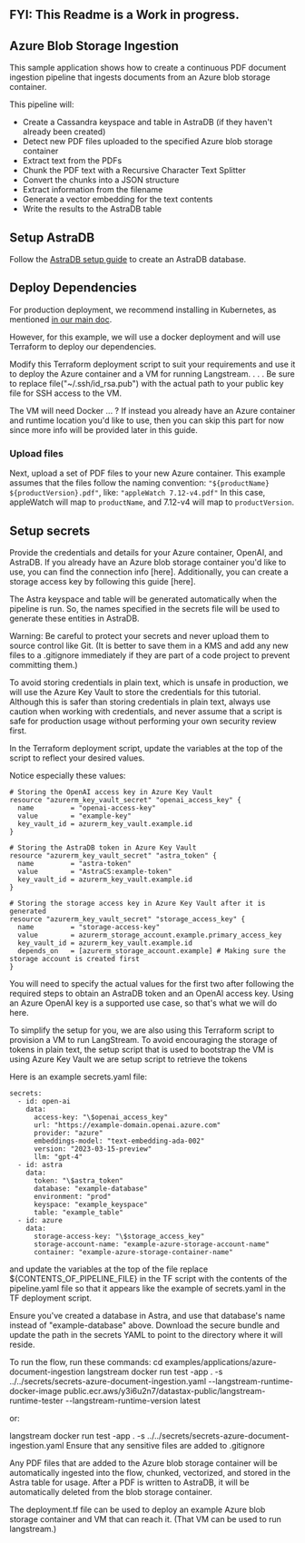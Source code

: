 
## FYI: This Readme is a Work in progress. 

## Azure Blob Storage Ingestion
This sample application shows how to create a continuous PDF document ingestion pipeline that ingests documents from an Azure blob storage container.

This pipeline will:
- Create a Cassandra keyspace and table in AstraDB (if they haven't already been created)
- Detect new PDF files uploaded to the specified Azure blob storage container
- Extract text from the PDFs
- Chunk the PDF text with a Recursive Character Text Splitter
- Convert the chunks into a JSON structure
- Extract information from the filename
- Generate a vector embedding for the text contents
- Write the results to the AstraDB table

## Setup AstraDB
Follow the [AstraDB setup guide](https://docs.datastax.com/en/astra-serverless/docs/manage/db/manage-create.html) to create an AstraDB database.

## Deploy Dependencies

For production deployment, we recommend installing in Kubernetes, as mentioned [in our main doc](https://github.com/LangStream/langstream#production-ready-deployment).

However, for this example, we will use a docker deployment and will use Terraform to deploy our dependencies.

Modify this Terraform deployment script to suit your requirements and use it to deploy the Azure container and a VM for running Langstream.
. . .
Be sure to replace file("~/.ssh/id_rsa.pub") with the actual path to your public key file for SSH access to the VM.

The VM will need Docker ... ? 
If instead you already have an Azure container and runtime location you'd like to use, then you can skip this part for now since more info will be provided later in this guide.
### Upload files
Next, upload a set of PDF files to your new Azure container. This example assumes that the files follow the naming convention:
`"${productName} ${productVersion}.pdf"`, like:
`"appleWatch 7.12-v4.pdf"`
In this case, appleWatch will map to `productName`, and 7.12-v4 will map to `productVersion`.

## Setup secrets

Provide the credentials and details for your Azure container, OpenAI, and AstraDB.
If you already have an Azure blob storage container you'd like to use, you can find the connection info [here].
Additionally, you can create a storage access key by following this guide [here].

The Astra keyspace and table will be generated automatically when the pipeline is run.
So, the names specified in the secrets file will be used to generate these entities in AstraDB.

Warning:
Be careful to protect your secrets and never upload them to source control like Git.
(It is better to save them in a KMS and add any new files to a .gitignore immediately if they are part of a code project to prevent committing them.)

To avoid storing credentials in plain text, which is unsafe in production, we will use the Azure Key Vault to store the credentials for this tutorial. 
Although this is safer than storing credentials in plain text, always use caution when working with credentials, and never assume that a script is safe for production usage without performing your own security review first.

In the Terraform deployment script, update the variables at the top of the script to reflect your desired values.

Notice especially these values:

```commandline
# Storing the OpenAI access key in Azure Key Vault
resource "azurerm_key_vault_secret" "openai_access_key" {
  name         = "openai-access-key"
  value        = "example-key"
  key_vault_id = azurerm_key_vault.example.id
}

# Storing the AstraDB token in Azure Key Vault
resource "azurerm_key_vault_secret" "astra_token" {
  name         = "astra-token"
  value        = "AstraCS:example-token"
  key_vault_id = azurerm_key_vault.example.id
}

# Storing the storage access key in Azure Key Vault after it is generated
resource "azurerm_key_vault_secret" "storage_access_key" {
  name         = "storage-access-key"
  value        = azurerm_storage_account.example.primary_access_key
  key_vault_id = azurerm_key_vault.example.id
  depends_on   = [azurerm_storage_account.example] # Making sure the storage account is created first
}
```
You will need to specify the actual values for the first two after following the required steps to obtain an AstraDB token and an OpenAI access key.
Using an Azure OpenAI key is a supported use case, so that's what we will do here.

To simplify the setup for you, we are also using this Terraform script to provision a VM to run LangStream.
To avoid encouraging the storage of tokens in plain text, the setup script that is used to bootstrap the VM is using Azure Key Vault 
we are setup script to retrieve the tokens 

Here is an example secrets.yaml file:

```
secrets:
  - id: open-ai
    data:
      access-key: "\$openai_access_key"
      url: "https://example-domain.openai.azure.com"
      provider: "azure"
      embeddings-model: "text-embedding-ada-002"
      version: "2023-03-15-preview"
      llm: "gpt-4"
  - id: astra
    data:
      token: "\$astra_token"
      database: "example-database"
      environment: "prod"
      keyspace: "example_keyspace"
      table: "example_table"
  - id: azure
    data:
      storage-access-key: "\$storage_access_key"
      storage-account-name: "example-azure-storage-account-name"
      container: "example-azure-storage-container-name"
```
and update the variables at the top of the file 
replace ${CONTENTS_OF_PIPELINE_FILE} in the TF script with the contents of the pipeline.yaml file so that it appears like the example of secrets.yaml in the TF deployment script.



Ensure you've created a database in Astra, and use that database's name instead of "example-database" above.
Download the secure bundle and update the path in the secrets YAML to point to the directory where it will reside.

To run the flow, run these commands:
cd examples/applications/azure-document-ingestion
langstream docker run test -app . -s ../../secrets/secrets-azure-document-ingestion.yaml --langstream-runtime-docker-image public.ecr.aws/y3i6u2n7/datastax-public/langstream-runtime-tester --langstream-runtime-version latest

or:

langstream docker run test -app . -s ../../secrets/secrets-azure-document-ingestion.yaml
Ensure that any sensitive files are added to .gitignore

Any PDF files that are added to the Azure blob storage container will be automatically ingested into the flow, chunked, vectorized, and stored in the Astra table for usage.
After a PDF is written to AstraDB, it will be automatically deleted from the blob storage container.

The deployment.tf file can be used to deploy an example Azure blob storage container and VM that can reach it.
(That VM can be used to run langstream.)
